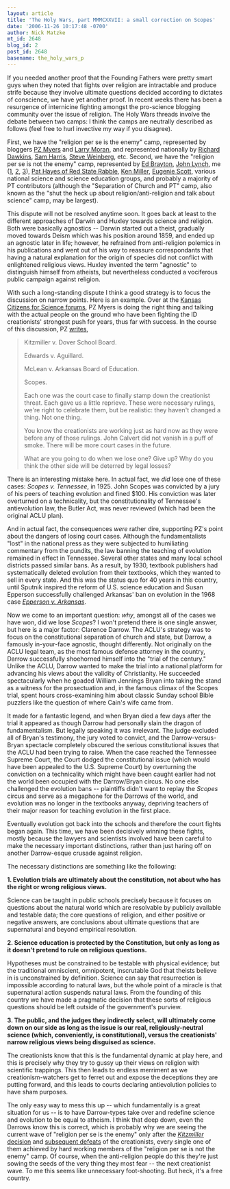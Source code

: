 ```yaml
---
layout: article
title: 'The Holy Wars, part MMMCXXVII: a small correction on Scopes'
date: '2006-11-26 10:17:48 -0700'
author: Nick Matzke
mt_id: 2648
blog_id: 2
post_id: 2648
basename: the_holy_wars_p
---
```

If you needed another proof that the Founding Fathers were pretty smart guys when they noted that fights over religion are intractable and produce strife because they involve ultimate questions decided according to dictates of conscience, we have yet another proof.  In recent weeks there has been a resurgence of internicine fighting amongst the pro-science blogging community over the issue of religion.  The Holy Wars threads involve the debate between two camps: I think the camps are neutrally described as follows (feel free to hurl invective my way if you disagree).

First, we have the "religion per se is the enemy" camp, represented by bloggers [PZ Myers](http://scienceblogs.com/pharyngula/2006/11/if_were_choosing_teams_now_i_w.php) and [Larry Moran](http://sandwalk.blogspot.com/2006/11/neville-chamberlain-school-of.html), and represented nationally by [Richard Dawkins](http://richarddawkins.net/home), [Sam Harris](http://www.samharris.org/site/book_end_of_faith/), [Steve Weinberg](http://en.wikipedia.org/wiki/Steven_Weinberg), etc.  Second, we have the "religion per se is not the enemy" camp, represented by [Ed Brayton](http://scienceblogs.com/dispatches/2006/11/tyson_and_dawkins.php), [John Lynch](http://scienceblogs.com/strangerfruit/2006/11/in_which_i_agree_with_ed.php), me ([1](/archives/2006/11/neil-degrasse-t.html), [2](/archives/2006/11/tyson-lecture-o.html), [3](/archives/2005/05/note-to-meteoro.html)), [Pat Hayes of Red State Rabble](http://redstaterabble.blogspot.com/2006/11/were-on-eds-team.html), [Ken Miller](http://www.millerandlevine.com/km/evol/), [Eugenie Scott](http://www.natcenscied.org/ourstaff.asp#scott), various national science and science education groups, and probably a majority of PT contributors (although the "Separation of Church and PT" camp, also known as the "shut the heck up about religion/anti-religion and talk about science" camp, may be largest).

This dispute will not be resolved anytime soon.  It goes back at least to the different approaches of Darwin and Huxley towards science and religion.  Both were basically agnostics -- Darwin started out a theist, gradually moved towards Deism which was his position around 1859, and ended up an agnostic later in life; however, he refrained from anti-religion polemics in his publications and went out of his way to reassure correspondants that having a natural explanation for the origin of species did not conflict with enlightened religious views.  Huxley invented the term "agnostic" to distinguish himself from atheists, but nevertheless conducted a vociferous public campaign against religion.

With such a long-standing dispute I think a good strategy is to focus the discussion on narrow points.  Here is an example.  Over at the [Kansas Citizens for Science forums](http://kcfs.org/forums/viewtopic.php?t=203&amp;postdays=0&amp;postorder=asc&amp;start=45), PZ Myers is doing the right thing and talking with the actual people on the ground who have been fighting the ID creationists' strongest push for years, thus far with success.  In the course of this discussion, PZ [writes](http://kcfs.org/forums/viewtopic.php?t=203&amp;postdays=0&amp;postorder=asc&amp;start=45),

> Kitzmiller v. Dover School Board.
> 
> Edwards v. Aguillard.
> 
> McLean v. Arkansas Board of Education.
> 
> Scopes.
> 
> Each one was the court case to finally stamp down the creationist threat. Each gave us a little reprieve. These were necessary rulings, we're right to celebrate them, but be realistic: they haven't changed a thing. Not one thing.
> 
> You know the creationists are working just as hard now as they were before any of those rulings. John Calvert did not vanish in a puff of smoke. There will be more court cases in the future.
> 
> What are you going to do when we lose one? Give up? Why do you think the other side will be deterred by legal losses?

There is an interesting mistake here.  In actual fact, we _did_ lose one of these cases: _Scopes v. Tennessee_, in 1925.  John Scopes was convicted by a jury of his peers of teaching evolution and fined $100.  His conviction was later overturned on a technicality, but the constitutionality of Tennessee's antievolution law, the Butler Act, was never reviewed (which had been the original ACLU plan).  

And in actual fact, the consequences _were_ rather dire, supporting PZ's point about the dangers of losing court cases.  Although the fundamentalists "lost" in the national press as they were subjected to humiliating commentary from the pundits, the law banning the teaching of evolution remained in effect in Tennessee.  Several other states and many local school districts passed similar bans.  As a result, by 1930, textbook publishers had systematically deleted evolution from their textbooks, which they wanted to sell in every state.  And this was the status quo for 40 years in this country, until Sputnik inspired the reform of U.S. science education and Susan Epperson successfully challenged Arkansas' ban on evolution in the 1968 case [_Epperson v. Arkansas_](http://www.talkorigins.org/faqs/epperson-v-arkansas.html).

Now we come to an important question: _why_, amongst all of the cases we have won, did we lose _Scopes_?  I won't pretend there is one single answer, but here is a major factor: Clarence Darrow.  The ACLU's strategy was to focus on the constitutional separation of church and state, but Darrow, a famously in-your-face agnostic, thought differently.   Not originally on the ACLU legal team, as the most famous defense attorney in the country, Darrow successfully shoehorned himself into the "trial of the century."  Unlike the ACLU, Darrow wanted to make the trial into a national platform for advancing his views about the validity of Christianity.  He succeeded spectacularly when he goaded William Jennings Bryan into taking the stand as a witness for the prosectuation and, in the famous climax of the Scopes trial, spent hours cross-examining him about classic Sunday school Bible puzzlers like the question of where Cain's wife came from.

It made for a fantastic legend, and when Bryan died a few days after the trial it appeared as though Darrow had personally slain the dragon of fundamentalism.  But legally speaking it was irrelevant.  The judge excluded all of Bryan's testimony, the jury voted to convict, and the Darrow-versus-Bryan spectacle completely obscured the serious constitutional issues that the ACLU had been trying to raise.  When the case reached the Tennessee Supreme Court, the Court dodged the constitutional issue (which would have been appealed to the U.S. Supreme Court) by overturning the conviction on a technicality which might have been caught earlier had not the world been occupied with the Darrow/Bryan circus.  No one else challenged the evolution bans -- plaintiffs didn't want to replay the _Scopes_ circus and serve as a megaphone for the Darrows of the world, and evolution was no longer in the textbooks anyway, depriving teachers of their major reason for teaching evolution in the first place.  

Eventually evolution got back into the schools and therefore the court fights began again.  This time, we have been decisively winning these fights, mostly because the lawyers and scientists involved have been careful to make the necessary important distinctions, rather than just haring off on another Darrow-esque crusade against religion.

The necessary distinctions are something like the following:

**1. Evolution trials are ultimately about the constitution, not about who has the right or wrong religious views.**

Science can be taught in public schools precisely because it focuses on questions about the natural world which are resolvable by publicly available and testable data; the core questions of religion, and either positive or negative answers, are conclusions about ultimate questions that are supernatural and beyond empirical resolution.

**2. Science education is protected by the Constitution, but only as long as it doesn't pretend to rule on religious questions.** 

Hypotheses must be constrained to be testable with physical evidence; but the traditional omniscient, omnipotent, inscrutable God that theists believe in is unconstrained by definition.  Science can say that resurrection is impossible according to natural laws, but the whole point of a miracle is that supernatural action suspends natural laws.  From the founding of this country we have made a pragmatic decision that these sorts of religious questions should be left outside of the government's purview.

**3. The public, and the judges they indirectly select, will ultimately come down on our side as long as the issue is our real, religiously-neutral science (which, conveniently, is constitutional), versus the creationists' narrow religious views being disguised as science.** 

The creationists know that this is the fundamental dynamic at play here, and this is precisely why they try to gussy up their views on religion with scientific trappings.  This then leads to endless merriment as we creationism-watchers get to ferret out and expose the deceptions they are putting forward, and this leads to courts declaring antievolution policies to have sham purposes.

The only easy way to mess this up -- which fundamentally is a great situation for us -- is to have Darrow-types take over and redefine science and evolution to be equal to atheism.  I think that deep down, even the Darrows know this is correct, which is probably why we are seeing the current wave of "religion per se is the enemy" only after the [_Kitzmiller_ decision](http://www.talkorigins.org/faqs/dover/kitzmiller_v_dover.html) and [subsequent defeats](http://www.natcenscied.org/pressroom.asp?year=2006) of the creationists, every single one of them achieved by hard working members of the "religion per se is not the enemy" camp.  Of course, when the anti-religion people do this they're just sowing the seeds of the very thing they most fear -- the next creationist wave.  To me this seems like unnecessary foot-shooting.  But heck, it's a free country.
